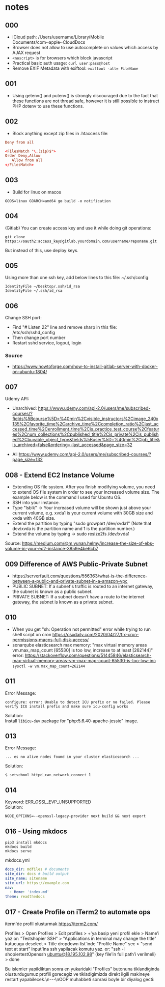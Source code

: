 # notes

## 000

- iCloud path: /Users/username/Library/Mobile Documents/com~apple~CloudDocs
- Browser does not allow to use autocomplete on values which access by AJAX request
- ```<noscript>``` is for browsers which block javascript
- Practical basic auth usage: ```curl user:pass@host```
- Remove EXIF Metadata with exiftool: ```exiftool -all= FileName```

## 001

- Using getenv() and putenv() is strongly discouraged due to the fact that these functions are not thread safe, however
  it is still possible to instruct PHP dotenv to use these functions.

## 002

- Block anything except zip files in .htaccess file:

```conf
Deny from all

<FilesMatch "\.(zip)$">
Order Deny,Allow
   Allow from all
</FilesMatch>
```

## 003

- Build for linux on macos

```
GOOS=linux GOARCH=amd64 go build -o notification
```

## 004

(Gitlab) You can create access key and use it while doing git operations:

```
git clone https://oauth2:access_key@gitlab.yourdomain.com/username/reponame.git
```

But instead of this, use deploy keys.

## 005

Using more than one ssh key, add below lines to this file: ~/.ssh/config

```
IdentityFile ~/Desktop/.ssh/id_rsa
IdentityFile ~/.ssh/id_rsa
```

## 006

Change SSH port:

- Find "# Listen 22" line and remove sharp in this file: /etc/ssh/sshd_config
- Then change port number
- Restart sshd service, logout, login

### Source

- https://www.howtoforge.com/how-to-install-gitlab-server-with-docker-on-ubuntu-1804/

## 007

Udemy API:

- Unarchived:
  https://www.udemy.com/api-2.0/users/me/subscribed-courses/?fields%5Bcourse%5D=%40min%2Cvisible_instructors%2Cimage_240x135%2Cfavorite_time%2Carchive_time%2Ccompletion_ratio%2Clast_accessed_time%2Cenrollment_time%2Cis_practice_test_course%2Cfeatures%2Cnum_collections%2Cpublished_title%2Cis_private%2Cis_published%2Cbuyable_object_type&fields%5Buser%5D=%40min%2Cjob_title&is_archived=false&ordering=-last_accessed&page_size=32

- All
  https://www.udemy.com/api-2.0/users/me/subscribed-courses/?page_size=132

## 008 - Extend EC2 Instance Volume

- Extending OS file system. After you finish modifying volume, you need to extend OS file system in order to see your
  increased volume size. The example below is the command I used for Ubuntu OS.
- SSH into your instance.
- Type "lsblk" -> Your increased volume will be shown just above your current volume, e.g. xvda1 is your current volume
  with 30GB size and xvda with 40GB size.
- Extend the partition by typing "sudo growpart /dev/xvda1" (Note that dev/xvda is the partition name and 1 is the
  partition number.)
- Extend the volume by typing -> sudo resize2fs /dev/xvda1

Source: https://medium.com/@m.yunan.helmy/increase-the-size-of-ebs-volume-in-your-ec2-instance-3859e4be6cb7

## 009 Difference of AWS Public-Private Subnet

- https://serverfault.com/questions/556363/what-is-the-difference-between-a-public-and-private-subnet-in-a-amazon-vpc
- PUBLIC SUBNET: If a subnet's traffic is routed to an internet gateway, the subnet is known as a public subnet.
- PRIVATE SUBNET: If a subnet doesn't have a route to the internet gateway, the subnet is known as a private subnet.

## 010

- When you get "sh: Operation not permitted" error while trying to run shell script on
  cron https://osxdaily.com/2020/04/27/fix-cron-permissions-macos-full-disk-access/
- sonarqube elasticsearch max memory: "max virtual memory areas vm.max_map_count [65530] is too low, increase to at
  least [262144]"
  error: https://stackoverflow.com/questions/51445846/elasticsearch-max-virtual-memory-areas-vm-max-map-count-65530-is-too-low-inc
  ```sysctl -w vm.max_map_count=262144```

## 011

Error Message:

```
configure: error: Unable to detect ICU prefix or no failed. Please verify ICU install prefix and make sure icu-config works
```

Solution:  
Install ```libicu-dev``` package for "php:5.6.40-apache-jessie" image.

## 013

Error Message:

```
... es no alive nodes found in your cluster elasticsearch ...
```

Solution:

```
$ setsebool httpd_can_network_connect 1
```

## 014

Keyword: ERR_OSSL_EVP_UNSUPPORTED  
Solution:

```shell
NODE_OPTIONS=--openssl-legacy-provider next build && next export
```

## 016 - Using mkdocs

```shell
pip3 install mkdocs
mkdocs build
mkdocs serve
```

mkdocs.yml

```yaml
docs_dir: mdfiles # documents
site_dir: docs # build output
site_name: sitename
site_url: https://example.com
nav:
  - Home: 'index.md'
theme: readthedocs
```

## 017 - Create Profile on iTerm2 to automate ops
iterm'de profil olusturmak
https://iterm2.com/

Profiles > Open Profiles > Edit profiles > +'ya basip yeni profil ekle > Name'i yaz or: "Testshopier SSH" > "Applications in terminal may change the title" kutucugu deselect > Title dropdown list'inde "Profile Name" sec > "send text at start" input'ina ssh yapilacak komutu yaz. or: "ssh -i shopiertestOpenssh ubuntu@18.195.102.98" (key file'in full path'i verilmeli) > done

Bu islemler yapildiktan sonra en yukaridaki "Profiles" butonuna tiklandiginda olusturdugumuz profili gorecegiz ve tikladigimizda direkt ilgili makineye restart yapabilecek.\n---\nOOP muhabbeti sonrasi boyle bir diyalog gecti: